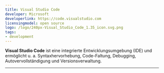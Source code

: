 ```yaml
---
title: Visual Studio Code
developer: Microsoft
developerlink: https://code.visualstudio.com
licensingmodel: open source
logo: /logo/240px-Visual_Studio_Code_1.35_icon.svg.png
tags:
- development
---
```

__Visual Studio Code__ ist eine integrierte Entwicklungsumgebung (IDE) und ermöglicht u. a. Syntaxhervorhebung, Code-Faltung, Debugging, Autovervollständigung und Versionsverwaltung. 

---
